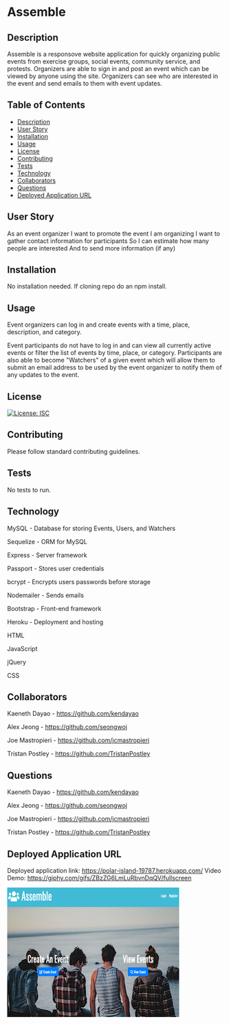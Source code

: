 # Assemble


## Description

Assemble is a responsove website application for quickly organizing public events from exercise groups, social events, community service, and protests. Organizers are able to sign in and post an event which can be viewed by anyone using the site. Organizers can see who are interested in the event and send emails to them with event updates.

## Table of Contents

* [Description](#description)
* [User Story](#user-story)
* [Installation](#installation)
* [Usage](#usage)
* [License](#license)
* [Contributing](#contributing)
* [Tests](#tests)
* [Technology](#technology)
* [Collaborators](#collaborators)
* [Questions](#questions)
* [Deployed Application URL](#deployed-application-URL)



## User Story

As an event organizer
I want to promote the event I am organizing
I want to gather contact information for participants
So I can estimate how many people are interested
And to send more information (if any)


## Installation


No installation needed. If cloning repo do an npm install.


## Usage

Event organizers can log in and create events with a time, place, description, and category. 

Event participants do not have to log in and can view all currently active events or filter the list of events by time, place, or category. Participants are also able to become "Watchers" of a given event which will allow them to submit an email address to be used by the event organizer to notify them of any updates to the event. 


## License


[![License: ISC](https://img.shields.io/badge/License-ISC-blue.svg)](https://opensource.org/licenses/ISC)


## Contributing


Please follow standard contributing guidelines.


## Tests


No tests to run.


## Technology
MySQL - Database for storing Events, Users, and Watchers

Sequelize - ORM for MySQL

Express - Server framework

Passport - Stores user credentials

bcrypt - Encrypts users passwords before storage

Nodemailer - Sends emails

Bootstrap - Front-end framework

Heroku - Deployment and hosting

HTML

JavaScript

jQuery

CSS


## Collaborators
Kaeneth Dayao - https://github.com/kendayao

Alex Jeong - https://github.com/seongwoj

Joe Mastropieri - https://github.com/jcmastropieri

Tristan Postley - https://github.com/TristanPostley


## Questions

Kaeneth Dayao - https://github.com/kendayao

Alex Jeong - https://github.com/seongwoj

Joe Mastropieri - https://github.com/jcmastropieri

Tristan Postley - https://github.com/TristanPostley


## Deployed Application URL

Deployed application link: https://polar-island-19787.herokuapp.com/
Video Demo: https://giphy.com/gifs/ZBzZG6LmLuRbvnDqQV/fullscreen

<img src="public/images/assemble.png" width="400" height="300">